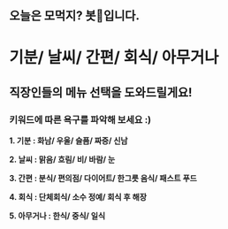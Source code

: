 ## 오늘은 모먹지? 봇🤖입니다.



# 기분/ 날씨/ 간편/ 회식/ 아무거나 
## 직장인들의 메뉴 선택을 도와드릴게요!






### 키워드에 따른 욕구를 파악해 보세요 :) 



**1. 기분 : 화남/ 우울/ 슬픔/ 짜증/ 신남**

**2. 날씨 : 맑음/ 흐림/ 비/ 바람/ 눈**

**3. 간편 : 분식/ 편의점/ 다이어트/ 한그릇 음식/ 패스트 푸드**

**4. 회식 : 단체회식/ 소수 정예/ 회식 후 해장**

**5. 아무거나 : 한식/ 중식/ 일식** 







